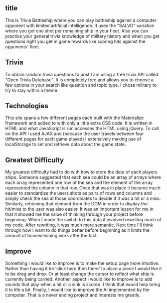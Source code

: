 ## title

This is Trivia Battleship where you can play battleship against a computer opponent with limited artificial
intelligence. It uses the "SALVO" variation where you get one shot per remaining ship in your fleet.
Also you can practice your general trivia knowledge of military history and when you get questions
right you get in game rewards like scoring hits against the opponents' fleet.

## Trivia

To obtain random trivia questions to post I am using a free trivia API called "Open Trivia Database". It is completely
free and allows you to choose a few options in your search like question and topic type. I chose military to try to
stay within a theme.

## Technologies

This site spans a few different pages each built with the Materialize framework and added to with only a little extra
CSS code. It is written in HTML and what JavaScript is run accesses the HTML using jQuery. To call on the API I used AJAX
and (because the user travels between four different pages for each game played) I extensively making use of
localStorage to set and retrieve data about the game state.

## Greatest Difficulty

My greatest difficulty had to do with how to store the data of each players ships. Someone suggested that each sea could
be an array of arrays where each array represented one row of the sea and the element of the array represented the column in
that row. Once that was in place it became much easier to standardize the users shots as pairs of rows and columns and simply check the sea at those coordinates to decide if it was a hit or a miss. Similarly, retrieving that element from the DOM in
order to display the hit/miss to the user was also easier. It was an important lesson for me in that it showed me the value
of thinking through your project before beginning. When I made the switch to this data it involved rewriting much of my code.
After rewriting, it was much more semantic. Next time I'll think through how I want to do things better before beginning as it limits the amount of housecleaning work after the fact.

## Improve

Something I would like to improve is to make the setup page more intuitive. Rather than having it be 'click here then there' to place a piece I would like it to be drag and drop. Or at least change the cursor to reflect what ship is currently being carried. Another aspect I would like to improve is to add sounds that play when a hit or a sink is scored. I think that would help bring it to life a bit. Finally, I would like to improve the AI implemented by the computer. That is a never ending project and interests me greatly.
